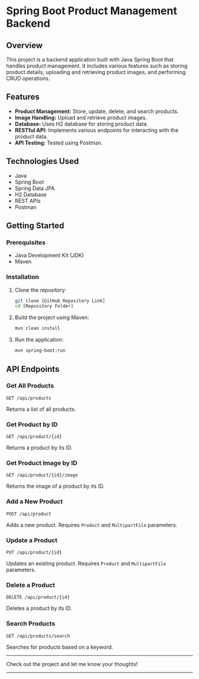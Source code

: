 # Spring Boot Product Management Backend

## Overview
This project is a backend application built with Java Spring Boot that handles product management. It includes various features such as storing product details, uploading and retrieving product images, and performing CRUD operations.

## Features
- **Product Management:** Store, update, delete, and search products.
- **Image Handling:** Upload and retrieve product images.
- **Database:** Uses H2 database for storing product data.
- **RESTful API:** Implements various endpoints for interacting with the product data.
- **API Testing:** Tested using Postman.

## Technologies Used
- Java
- Spring Boot
- Spring Data JPA
- H2 Database
- REST APIs
- Postman

## Getting Started

### Prerequisites
- Java Development Kit (JDK)
- Maven

### Installation
1. Clone the repository:
   ```sh
   git clone [GitHub Repository Link]
   cd [Repository Folder]
   ```

2. Build the project using Maven:
   ```sh
   mvn clean install
   ```

3. Run the application:
   ```sh
   mvn spring-boot:run
   ```

## API Endpoints

### Get All Products
```
GET /api/products
```
Returns a list of all products.

### Get Product by ID
```
GET /api/product/{id}
```
Returns a product by its ID.

### Get Product Image by ID
```
GET /api/product/{id}/image
```
Returns the image of a product by its ID.

### Add a New Product
```
POST /api/product
```
Adds a new product. Requires `Product` and `MultipartFile` parameters.

### Update a Product
```
PUT /api/product/{id}
```
Updates an existing product. Requires `Product` and `MultipartFile` parameters.

### Delete a Product
```
DELETE /api/product/{id}
```
Deletes a product by its ID.

### Search Products
```
GET /api/products/search
```
Searches for products based on a keyword.

---

Check out the project and let me know your thoughts!

---

